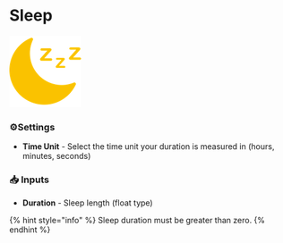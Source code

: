 # Sleep

![Suspend your script for a given amount of time.](../../.gitbook/assets/sleep.png)

### ⚙Settings

* **Time Unit** - Select the time unit your duration is measured in \(hours, minutes, seconds\)

### 📥 Inputs

* **Duration** - Sleep length \(float type\)

{% hint style="info" %}
Sleep duration must be greater than zero.
{% endhint %}



